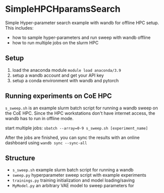 # SimpleHPCHparamsSearch
Simple Hyper-parameter search example with wandb for offline HPC setup.
This includes:
- how to sample hyper-parameters and run sweep with wandb offline
- how to run multiple jobs on the slurm HPC

## Setup

1. load the anaconda module `module load anaconda/3.9`
2. setup a wandb account and get your API key
2. setup a conda environment with wandb and pytorch

## Running experiments on CoE HPC

`s_sweep.sh` is an example slurm batch script for running a wandb
sweep on the CoE HPC. Since the HPC workstations don't have internet access,
the wandb has to run in offline mode. 

start multiple jobs:
`sbatch --array=0-9 s_sweep.sh [experiment_name]`

After the jobs are finished, you can sync the results with an online dashboard
using `wandb sync --sync-all`

## Structure

- `s_sweep.sh` example slurm batch script for running a wandb    
- `sweep.py` hyperparameter sweep script with example experiments   
- `trainings.py` training initialization and model loading/saving
- `MyModel.py` an arbitrary VAE model to sweep parameters for